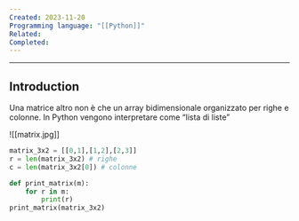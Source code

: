 ```yaml
---
Created: 2023-11-20
Programming language: "[[Python]]"
Related: 
Completed:
---
```

---
## Introduction
Una matrice altro non è che un array bidimensionale organizzato per righe e colonne. In Python vengono interpretare come “lista di liste”

![[matrix.jpg]]

```python
matrix_3x2 = [[0,1],[1,2],[2,3]]
r = len(matrix_3x2) # righe
c = len(matrix_3x2[0]) # colonne

def print_matrix(m):
	for r in m:
		print(r)
print_matrix(matrix_3x2)
```